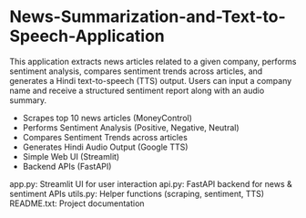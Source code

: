 # News-Summarization-and-Text-to-Speech-Application
This application extracts news articles related to a given company, performs sentiment analysis, compares sentiment trends across articles, and generates a Hindi text-to-speech (TTS) output. Users can input a company name and receive a structured sentiment report along with an audio summary.


* Scrapes top 10 news articles (MoneyControl)
* Performs Sentiment Analysis (Positive, Negative, Neutral)
* Compares Sentiment Trends across articles
* Generates Hindi Audio Output (Google TTS)
* Simple Web UI (Streamlit)
* Backend APIs (FastAPI)

app.py: Streamlit UI for user interaction
api.py: FastAPI backend for news & sentiment APIs
utils.py: Helper functions (scraping, sentiment, TTS)
README.txt: Project documentation
